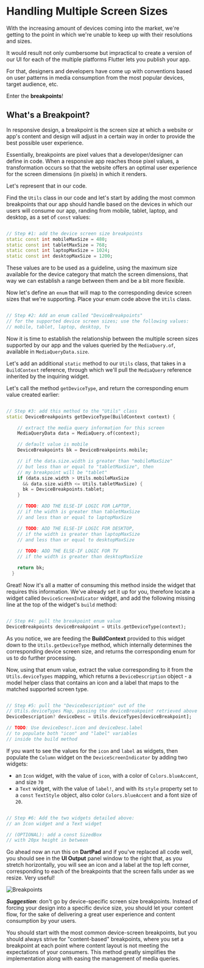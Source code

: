 # Handling Multiple Screen Sizes

With the increasing amount of devices coming into the market, we're getting to the point in which we're unable to keep up with their resolutions and sizes.

It would result not only cumbersome but impractical to create a version of our UI for each of the multiple platforms Flutter lets you publish your app.

For that, designers and developers have come up with conventions based on user patterns in media consumption from the most popular devices, target audience, etc.

Enter the **breakpoints**!

## What's a Breakpoint?

In responsive design, a breakpoint is the screen size at which a website or app's content and design will adjust in a certain way in order to provide the best possible user experience.

Essentially, breakpoints are pixel values that a developer/designer can define in code. When a responsive app reaches those pixel values, a transformation occurs so that the website offers an optimal user experience for the screen dimensions (in pixels) in which it renders.

Let's represent that in our code.

Find the ```Utils``` class in our code and let's start by adding the most common breakpoints that our app should handle based on the devices in which our users will consume our app, randing from mobile, tablet, laptop, and desktop, as a set of ```const``` values:

```dart

// Step #1: add the device screen size breakpoints
static const int mobileMaxSize = 480;
static const int tabletMaxSize = 768;
static const int laptopMaxSize = 1024;
static const int desktopMaxSize = 1200;

```

These values are to be used as a guideline, using the maximum size available for the device category that match the screen dimensions, that way we can establish a range between them and be a bit more flexible.

Now let's define an ```enum``` that will map to the corresponding device screen sizes that we're supporting. Place your enum code above the ```Utils``` class.

```dart

// Step #2: Add an enum called "DeviceBreakpoints"
// for the supported device screen sizes; use the following values:
// mobile, tablet, laptop, desktop, tv

```

Now it is time to establish the relationship between the multiple screen sizes supported by our app and the values queried by the ```MediaQuery.of```, available in ```MediaQueryData.size```.

Let's add an additional ```static``` method to our ```Utils``` class, that takes in a ```BuildContext``` reference, through which we'll pull the ```MediaQuery``` reference inherited by the inquiring widget.

Let's call the method ```getDeviceType```, and return the corresponding enum value created earlier:

```dart

// Step #3: add this method to the "Utils" class
static DeviceBreakpoints getDeviceType(BuildContext context) {

    // extract the media query information for this screen
    MediaQueryData data = MediaQuery.of(context);

    // default value is mobile
    DeviceBreakpoints bk = DeviceBreakpoints.mobile;

    // if the data.size.width is greater than "mobileMaxSize"
    // but less than or equal to "tabletMaxSize", then
    // my breakpoint will be "tablet"
    if (data.size.width > Utils.mobileMaxSize 
      && data.size.width <= Utils.tabletMaxSize) {
      bk = DeviceBreakpoints.tablet;
    }

    // TODO: ADD THE ELSE-IF LOGIC FOR LAPTOP,
    // if the width is greater than tabletMaxSize
    // and less than or equal to laptopMaxSize

    // TODO: ADD THE ELSE-IF LOGIC FOR DESKTOP,
    // if the width is greater than laptopMaxSize
    // and less than or equal to desktopMaxSize
    
    // TODO: ADD THE ELSE-IF LOGIC FOR TV
    // if the width is greater than desktopMaxSize

    return bk;
  }

```

Great! Now it's all a matter of consuming this method inside the widget that requires this information. We've already set it up for you, therefore locate a widget called ```DeviceScreenIndicator``` widget, and add the following missing line at the top of the widget's ```build``` method:

```dart

// Step #4: pull the breakpoint enum value
DeviceBreakpoints deviceBreakpoint = Utils.getDeviceType(context);

```

As you notice, we are feeding the **BuildContext** provided to this widget down to the ```Utils.getDeviceType``` method, which internally determines the corresponding device screen size, and returns the corresponding enum for us to do further processing.

Now, using that enum value, extract the value corresponding to it from the ```Utils.deviceTypes``` mapping, which returns a ```DeviceDescription``` object - a model helper class that contains an icon and a label that maps to the matched supported screen type.

```dart

// Step #5: pull the "DeviceDescription" out of the 
// Utils.deviceTypes Map, passing the deviceBreakpoint retrieved above
DeviceDescription? deviceDesc = Utils.deviceTypes[deviceBreakpoint];

// TODO: Use deviceDesc!.icon and deviceDesc.label
// to populate both "icon" and "label" variables
// inside the build method

```

If you want to see the values for the ```icon``` and ```label``` as widgets, then populate the ```Column``` widget on the ```DeviceScreenIndicator``` by adding two widgets: 
- an ```Icon``` widget, with the value of ``icon``, with a color of ```Colors.blueAccent```, and size ```70```
- a ``Text`` widget, with the value of ``label!``, and with its ```style``` property set to a ```const```  ``TextStyle`` object, also color ```Colors.blueAccent``` and a font size of ``20``.
  

```dart

// Step #6: Add the two widgets detailed above:
// an Icon widget and a Text widget

// (OPTIONAL): add a const SizedBox
// with 20px height in between

```

Go ahead now an run this on **DartPad** and if you've replaced all code well, you should see in the **UI Output** panel window to the right that, as you stretch horizontally, you will see an icon and a label at the top left corner, corresponding to each of the breakpoints that the screen falls under as we resize. Very useful!

![Breakpoints](https://romanejaquez.github.io/responsive-ui-flutter-workshop/images/s2-1.png)


***Suggestion***: don't go by device-specific screen size breakpoints. Instead of forcing your design into a specific device size, you should let your content flow, for the sake of delivering a great user experience and content consumption by your users.

You should start with the most common device-screen breakpoints, but you should always strive for "content-based" breakpoints, where you set a breakpoint at each point where content layout is not meeting the expectations of your consumers. This method greatly simplifies the implementation along with easing the management of media queries.